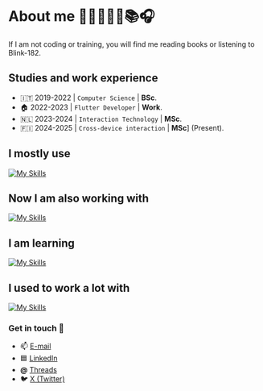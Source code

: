 # About me 👨🏼‍💻🏋️‍♂️📚🎧
If I am not coding or training, you will find me reading books or listening to Blink-182. 
<br>

## Studies and work experience
- 🇮🇹 2019-2022 | `Computer Science` | **BSc**. 
- 🏠 2022-2023 | `Flutter Developer` | **Work**.
- 🇳🇱 2023-2024 | `Interaction Technology` | **MSc**.
- 🇫🇮 2024-2025 | `Cross-device interaction` | **MSc**] (Present).

## I mostly use
[![My Skills](https://skillicons.dev/icons?i=dart,flutter,firebase,py,androidstudio,vscode,git,github,figma,materialui)](https://skillicons.dev)

## Now I am also working with
[![My Skills](https://skillicons.dev/icons?i=gcp,ts)](https://skillicons.dev)

## I am learning
[![My Skills](https://skillicons.dev/icons?i=ruby,rails,swift)](https://skillicons.dev)

## I used to work a lot with
[![My Skills](https://skillicons.dev/icons?i=java,cpp,processing,arduino,gitlab,linux,mysql,postgres,postman,ruby)](https://skillicons.dev)

### Get in touch 🤙
- 📫 [E-mail](mailto:gianlucaromeo@outlook.com)
- 🟦 [LinkedIn](https://www.linkedin.com/in/gianluca-romeo/)
- **@** [Threads](https://www.threads.net/@__gianluc4)
- 🐦 [X (Twitter)](https://twitter.com/__gianluc4)
<br>
